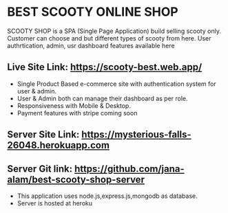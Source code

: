 # BEST SCOOTY ONLINE SHOP

SCOOTY SHOP is a SPA (Single Page Application) build selling scooty only. Customer can choose and but different types of scooty from here. User authrtication, admin, usr dashboard features available here

## Live Site Link: https://scooty-best.web.app/

- Single Product Based e-commerce site with authentication system for user & admin.
- User & Admin both can manage their dashboard as per role.
- Responsiveness with Mobile & Desktop.
- Payment features with stripe coming soon

## Server Site Link: https://mysterious-falls-26048.herokuapp.com

## Server Git link: https://github.com/jana-alam/best-scooty-shop-server

- This application uses node.js,express.js,mongodb as database.
- Server is hosted at heroku
